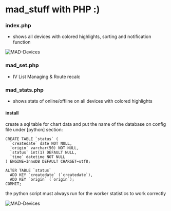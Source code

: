# mad_stuff with PHP :)

### index.php
- shows all devices with colored highlights, sorting and notification function

![MAD-Devices](https://raw.githubusercontent.com/Micha854/mad_stuff/master/20200111_164238.jpg)

### mad_set.php
- IV List Managing &amp; Route recalc

### mad_stats.php
- shows stats of online/offline on all devices with colored highlights

#### install

create a sql table for chart data and put the name of the database on config file under [python] section:

```
CREATE TABLE `status` (
  `createdate` date NOT NULL,
  `origin` varchar(50) NOT NULL,
  `status` int(1) DEFAULT NULL,
  `time` datetime NOT NULL
) ENGINE=InnoDB DEFAULT CHARSET=utf8;

ALTER TABLE `status`
  ADD KEY `createdate` (`createdate`),
  ADD KEY `origin` (`origin`);
COMMIT;
```

the python script must always run for the worker statistics to work correctly

![MAD-Devices](https://raw.githubusercontent.com/Micha854/mad_stuff/master/chart.png)
